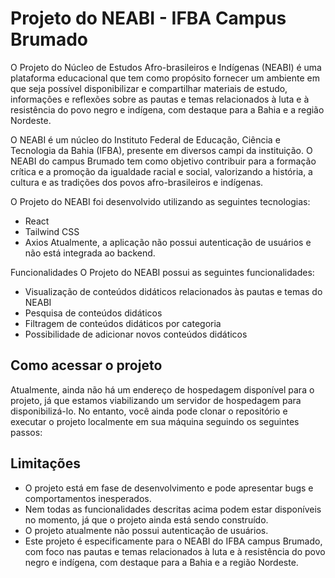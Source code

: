 # Projeto do NEABI - IFBA Campus Brumado
O Projeto do Núcleo de Estudos Afro-brasileiros e Indígenas (NEABI) é uma plataforma educacional que tem como propósito fornecer um ambiente em que seja possível disponibilizar e compartilhar materiais de estudo, informações e reflexões sobre as pautas e temas relacionados à luta e à resistência do povo negro e indígena, com destaque para a Bahia e a região Nordeste.

O NEABI é um núcleo do Instituto Federal de Educação, Ciência e Tecnologia da Bahia (IFBA), presente em diversos campi da instituição. O NEABI do campus Brumado tem como objetivo contribuir para a formação crítica e a promoção da igualdade racial e social, valorizando a história, a cultura e as tradições dos povos afro-brasileiros e indígenas.

O Projeto do NEABI foi desenvolvido utilizando as seguintes tecnologias:

* React
* Tailwind CSS
* Axios
Atualmente, a aplicação não possui autenticação de usuários e não está integrada ao backend.

Funcionalidades
O Projeto do NEABI possui as seguintes funcionalidades:

* Visualização de conteúdos didáticos relacionados às pautas e temas do NEABI
* Pesquisa de conteúdos didáticos
* Filtragem de conteúdos didáticos por categoria
* Possibilidade de adicionar novos conteúdos didáticos 
## Como acessar o projeto
Atualmente, ainda não há um endereço de hospedagem disponível para o projeto, já que estamos viabilizando um servidor de hospedagem para disponibilizá-lo. No entanto, você ainda pode clonar o repositório e executar o projeto localmente em sua máquina seguindo os seguintes passos:

## Limitações
* O projeto está em fase de desenvolvimento e pode apresentar bugs e comportamentos inesperados.
* Nem todas as funcionalidades descritas acima podem estar disponíveis no momento, já que o projeto ainda está sendo construído.
* O projeto atualmente não possui autenticação de usuários.
* Este projeto é especificamente para o NEABI do IFBA campus Brumado, com foco nas pautas e temas relacionados à luta e à resistência do povo negro e indígena, com destaque para a Bahia e a região Nordeste.
